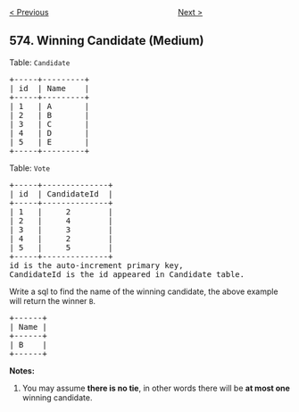 <!--|This file generated by command(leetcode description); DO NOT EDIT.    |-->
<!--+----------------------------------------------------------------------+-->
<!--|@author    Openset <openset.wang@gmail.com>                           |-->
<!--|@link      https://github.com/openset                                 |-->
<!--|@home      https://github.com/openset/leetcode                        |-->
<!--+----------------------------------------------------------------------+-->

[< Previous](https://github.com/openset/leetcode/tree/master/problems/squirrel-simulation "Squirrel Simulation")
　　　　　　　　　　　　　　　　
[Next >](https://github.com/openset/leetcode/tree/master/problems/distribute-candies "Distribute Candies")

## 574. Winning Candidate (Medium)

<p>Table: <code>Candidate</code></p>
<pre>
+-----+---------+
| id  | Name    |
+-----+---------+
| 1   | A       |
| 2   | B       |
| 3   | C       |
| 4   | D       |
| 5   | E       |
+-----+---------+  
</pre>
<p>Table: <code>Vote</code></p>
<pre>
+-----+--------------+
| id  | CandidateId  |
+-----+--------------+
| 1   |     2        |
| 2   |     4        |
| 3   |     3        |
| 4   |     2        |
| 5   |     5        |
+-----+--------------+
id is the auto-increment primary key,
CandidateId is the id appeared in Candidate table.
</pre>

<p>Write a sql to find the name of the winning candidate, the above example will return the winner <code>B</code>.</p>

<pre>
+------+
| Name |
+------+
| B    |
+------+
</pre>

<p><b>Notes:</b><br />
<ol>
<li>You may assume <b>there is no tie</b>, in other words there will be <b>at most one</b> winning candidate.</li>
</ol></p>

